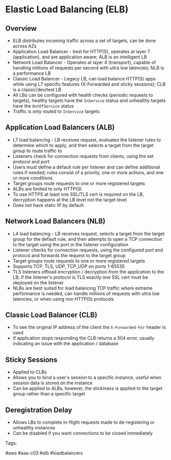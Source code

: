 # Elastic Load Balancing (ELB)

## Overview

* ELB distributes incoming traffic across a set of targets, can be done
  across AZs
* Application Load Balancer - best for HTTP(S), operates at layer 7
  (application), and are application aware; ALB is an intelligent LB
* Network Load Balancer - Operates at layer 4 (transport), capable of
  handling millions of requests per second with ultra low latencies;
  NLB is a performance LB
* Classic Load Balancer - Legacy LB, can load balance HTTP(S) apps while
  using L7 specific features (X-Forwarded and sticky sessions); CLB is a
  classic/dev/test LB
* All LBs can be configured with health checks (periodic requests to
  targets), healthy targets have the `InService` status and unhealthy
  targets have the `OutOfService` status
* Traffic is only routed to `InService` targets

## Application Load Balancers (ALB)

* L7 load balancing - LB receives request, evaluates the listener rules
  to determine which to apply, and then selects a target from the target
  group to route traffic to
* Listeners check for connection requests from clients, using the set
  protocol and port
* Users must define a default rule per listener and can define
  additional rules if needed; rules consist of a priority, one or more
  actions, and one or more conditions
* Target groups route requests to one or more registered targets
* ALBs are limited to only HTTP(S)
* To use HTTPS at least one SSL/TLS cert is required on the LB,
  decryption happens at the LB level not the target level
* Does not have static IP by default

## Network Load Balancers (NLB)

* L4 load balancing - LB receives request, selects a target from the
  target group for the default rule, and then attempts to open a TCP
  connection to the target using the port in the listener
  configuration
* Listener checks for connection requests, using the configured port and
  protocol and forwards the request to the target group
* Target groups route requests to one or more registered targets
* Supports TCP, TLS, UDP, TCP_UDP on ports 1-65535
* TLS listeners offload encryption / decryption from the application to
  the LB; if the listener's protocol is TLS exactly one SSL cert must be
  deployed on the listener
* NLBs are best suited for load balancing TCP traffic where extreme
  performance is needed, can handle millions of requests with ultra low
  latencies, or when using non HTTP(S) protocols

## Classic Load Balancer (CLB)

* To see the original IP address of the client the `X-Forwarded-For`
  header is used
* If application stops responding the CLB returns a 504 error, usually
  indicating an issue with the application / database

## Sticky Sessions

* Applied to CLBs
* Allows you to bind a user's session to a specific instance, useful
  when session data is stored on the instance
* Can be applied to ALBs, however, the stickiness is applied to the
  target group rather than a specific target

## Deregistration Delay

* Allows LBs to complete in-flight requests made to de-registering or
  unhealthy instances
* Can be disabled if you want connections to be closed immediately

Tags:

  #aws #saa-c03 #elb #loadbalancers
